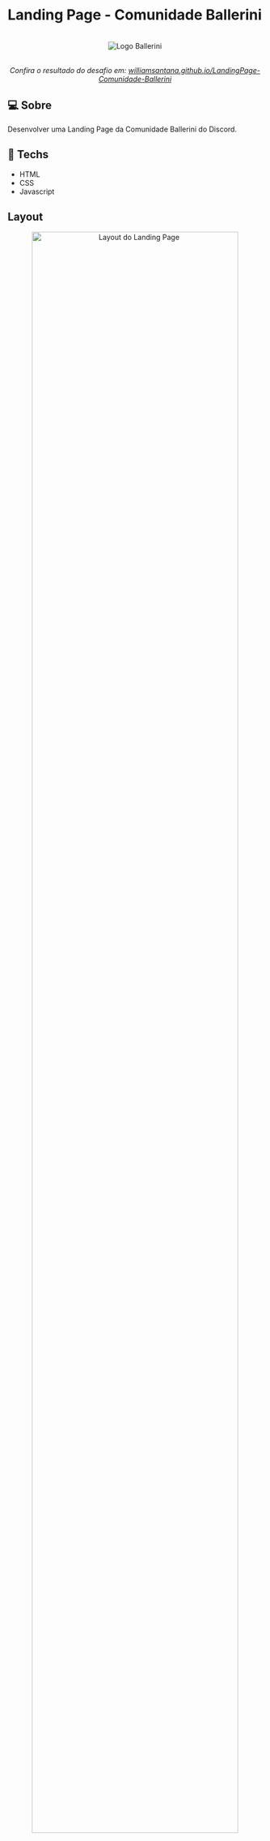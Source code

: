 # Landing Page - Comunidade Ballerini
<div align="center">
  <br>
  <img alt="Logo Ballerini" src="https://wwilliamsantana.github.io/LandingPage-Comunidade-Ballerini/assets/BALLERINI.svg" />
  <br>
  <br>
  <p align="center"><em>Confira o resultado do desafio em: <a href="https://wwilliamsantana.github.io/LandingPage-Comunidade-Ballerini/" target="_blank">williamsantana.github.io/LandingPage-Comunidade-Ballerini</a></em></p>
</div>

## :computer: Sobre  

Desenvolver uma Landing Page da Comunidade Ballerini do Discord.

## :rocket: Techs

<ul>
  <li> HTML</li>
  <li> CSS </li>
  <li> Javascript </li>
</ul>

## Layout

<div align="center">
  <img alt="Layout do Landing Page" src="https://repository-images.githubusercontent.com/448674835/24caafde-aaf5-4311-848d-74357353a5f0" width="90%">

  <p>
    Layou do desafio no figma <a href="https://www.figma.com/file/myqP66iQwzjwjrIAJyyrip/BalleBot" target="_blank">link</a>
  </p>
</div>
